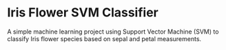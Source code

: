 # Iris Flower SVM Classifier
A simple machine learning project using Support Vector Machine (SVM) to classify Iris flower species based on sepal and petal measurements.
